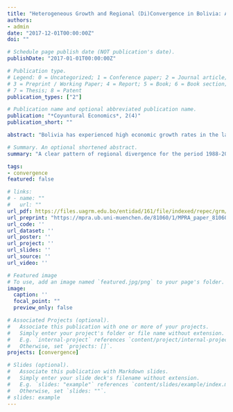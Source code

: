 ```yaml
---
title: "Heterogeneous Growth and Regional (Di)Convergence in Bolivia: A Distribution Dynamics Approach"
authors:
- admin
date: "2017-12-01T00:00:00Z"
doi: ""

# Schedule page publish date (NOT publication's date).
publishDate: "2017-01-01T00:00:00Z"

# Publication type.
# Legend: 0 = Uncategorized; 1 = Conference paper; 2 = Journal article;
# 3 = Preprint / Working Paper; 4 = Report; 5 = Book; 6 = Book section;
# 7 = Thesis; 8 = Patent
publication_types: ["2"]

# Publication name and optional abbreviated publication name.
publication: "*Coyuntural Economics*, 2(4)"
publication_short: ""

abstract: "Bolivia has experienced high economic growth rates in the last decade and a half. This fast growth, however, varies largely across its administrative regions. Considering this heterogeneous-growth context, this article documents the evolution of income disparities and convergence patterns of the Bolivian regions over the 1988-2014 period. In particular, using a distribution dynamics approach, this article evaluates both the long-run equilibrium and the transition dynamics of the cross-sectional distribution of regional GDP per capita. The main results show a clear pattern of regional divergence for the period 1988-2000. In contrast, the 2000-2014 period points to a much more complex pattern of di-convergence: the long-run equilibrium distribution is characterized by both a process of convergence arising from the top and a process of divergence near its bottom tail. Overall, the evolution of the external shape of the distribution and the intra-distribution dynamics suggest that the process of regional growth in Bolivia may be characterized by at least two convergence clubs. Moreover, these clubs are identifiable in periods of both low and high national growth."

# Summary. An optional shortened abstract.
summary: "A clear pattern of regional divergence for the period 1988-2000. In contrast, the 2000-2014 period points to a much more complex pattern of di-convergence: the long-run equilibrium distribution is characterized by both a process of convergence arising from the top and a process of divergence near its bottom tail."

tags:
- convergence
featured: false

# links:
# - name: ""
#   url: ""
url_pdf: https://files.uagrm.edu.bo/entidad/161/file/indexed/repec/grm/ecoyun/201717.pdf
url_preprint: "https://mpra.ub.uni-muenchen.de/81060/1/MPRA_paper_81060.pdf"
url_code: ''
url_dataset: ''
url_poster: ''
url_project: ''
url_slides: ''
url_source: ''
url_video: ''

# Featured image
# To use, add an image named `featured.jpg/png` to your page's folder.
image:
  caption: ''
  focal_point: ""
  preview_only: false

# Associated Projects (optional).
#   Associate this publication with one or more of your projects.
#   Simply enter your project's folder or file name without extension.
#   E.g. `internal-project` references `content/project/internal-project/index.md`.
#   Otherwise, set `projects: []`.
projects: [convergence]

# Slides (optional).
#   Associate this publication with Markdown slides.
#   Simply enter your slide deck's filename without extension.
#   E.g. `slides: "example"` references `content/slides/example/index.md`.
#   Otherwise, set `slides: ""`.
# slides: example
---
```

